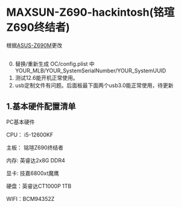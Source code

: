 # MAXSUN-Z690-hackintosh(铭瑄Z690终结者)

根据[ASUS-Z690M](https://github.com/Xmingbai/ASUS-Z690M-PLUS-hackintosh)更改
## 
0. 替换/重新生成 OC/config.plist 中  YOUR_MLB/YOUR_SystemSerialNumber/YOUR_SystemUUID
1. 测试12.6能开机正常使用。
2. usb定制文件有问题。后面板最下面两个usb3.0能正常使用，待更新

## 1.基本硬件配置清单

PC基本硬件

CPU： i5-12600KF

主板： 铭瑄Z690终结者

内存: 英睿达2x8G DDR4

显卡: 技嘉6800xt魔鹰

硬盘：英睿达CT1000P 1TB

WIFI：BCM94352Z 
